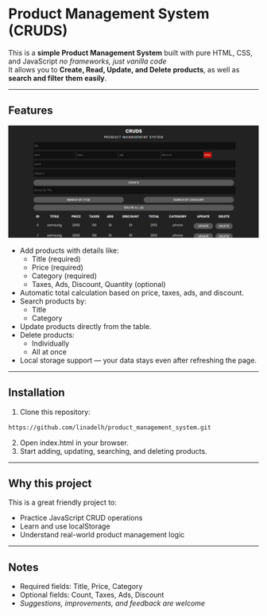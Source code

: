 # Product Management System (CRUDS)

This is a **simple Product Management System** built with pure HTML, CSS, and JavaScript *no frameworks, just vanilla code*  
It allows you to **Create, Read, Update, and Delete products**, as well as **search and filter them easily**.

---

## Features

![screenshot of the project](CRUDS.png)


- Add products with details like:
  - Title (required)
  - Price (required)
  - Category (required)
  - Taxes, Ads, Discount, Quantity (optional)
- Automatic total calculation based on price, taxes, ads, and discount.
- Search products by:
  - Title
  - Category
- Update products directly from the table.
- Delete products:
  - Individually
  - All at once
- Local storage support — your data stays even after refreshing the page.

---

 ## Installation
 1. Clone this repository:
   ```bash
   https://github.com/linadelh/product_management_system.git
```
2. Open index.html in your browser.
3. Start adding, updating, searching, and deleting products.
 --- 
## Why this project 

This is a great friendly project to:
- Practice JavaScript CRUD operations
- Learn and use localStorage
- Understand real-world product management logic
  
---
## Notes
- Required fields: Title, Price, Category
- Optional fields: Count, Taxes, Ads, Discount
- *Suggestions, improvements, and feedback are welcome*
